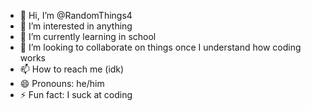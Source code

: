 - 👋 Hi, I’m @RandomThings4
- 👀 I’m interested in anything
- 🌱 I’m currently learning in school
- 💞️ I’m looking to collaborate on things once I understand how coding works
- 📫 How to reach me (idk)
- 😄 Pronouns: he/him
- ⚡ Fun fact: I suck at coding

<!---
RandomThings4/RandomThings4 is a ✨ special ✨ repository because its `README.md` (this file) appears on your GitHub profile.
You can click the Preview link to take a look at your changes.
--->
